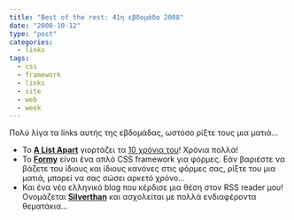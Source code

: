 ```yaml
---
title: "Best of the rest: 41η εβδομάδα 2008"
date: "2008-10-12"
type: "post"
categories:
  - links
tags:
  - css
  - framework
  - links
  - site
  - web
  - week
---
```


Πολύ λίγα τα links αυτής της εβδομάδας, ωστόσο ρίξτε τους μια ματιά&#8230;

- Το [**A List Apart**](http://alistapart.com/ "A List Apart") γιορτάζει τα [10 χρόνια του](http://alistapart.com/articles/tenyears "10 years a List apart")! Χρόνια πολλά!
- To [**Formy**](http://code.google.com/p/formy-css-framework/ "Formy CSS Framework") είναι ένα απλό CSS framework για φόρμες. Εάν βαριέστε να βάζετε του ίδιους και ίδιους κανόνες στις φόρμες σας, ρίξτε του μια ματιά, μπορεί να σας σώσει αρκετό χρόνο&#8230;
- Και ένα νέο ελληνικό blog που κέρδισε μια θέση στον RSS reader μου! Ονομάζεται [**Silverthan**](http://blog.silverthan.gr/ "Silverthan") και ασχολείται με πολλά ενδιαφέροντα θεματάκια&#8230;

